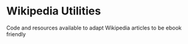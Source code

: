 # Wikipedia Utilities
Code and resources available to adapt Wikipedia articles to be ebook friendly
